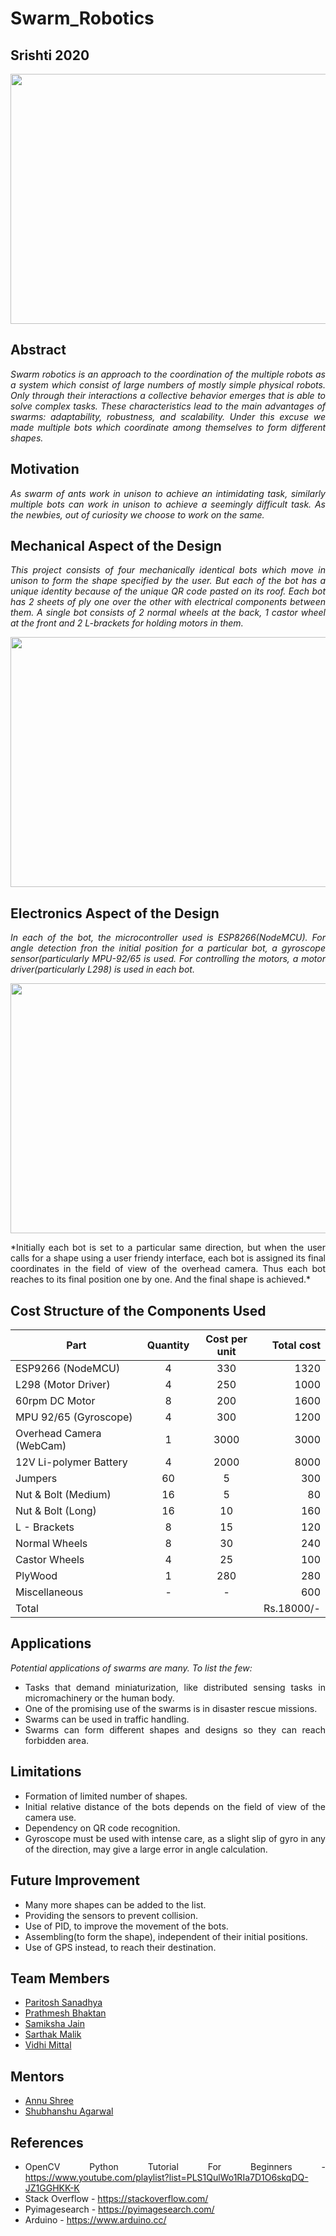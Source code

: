 # Swarm_Robotics
## Srishti 2020

<div style="text-align: justify">
<p align="center">
  <img width="600" height="400" src="https://cdn.thenewstack.io/media/2017/10/f1235e26-mergeable-nervous-system-robots-1.jpeg">
</p>

## Abstract
*Swarm robotics is an approach to the coordination of the multiple robots as a system which consist of large numbers of mostly simple physical robots.  Only through their interactions a collective behavior emerges that is able to solve complex tasks. These characteristics lead to the main advantages of swarms: adaptability, robustness, and scalability. Under this excuse we made multiple bots which coordinate among themselves to form different shapes.*

## Motivation
*As swarm of ants work in unison to achieve an intimidating task, similarly multiple bots can work in unison to achieve a seemingly difficult task. As the newbies, out of curiosity we choose to work on the same.*

## Mechanical Aspect of the Design
*This project consists of four mechanically identical bots which move in unison to form the shape specified by the user. But each of the bot has a unique identity because of the unique QR code pasted on its roof. Each bot has 2 sheets of ply one over the other with electrical components between them. A single bot consists of 2 normal wheels at the back, 1 castor wheel at the front and 2 L-brackets for holding motors in them.*
<p align="center">
  <img width="600" height="400" src="/Mechanical Design/Solidworks_design/CAD_and_circuit_images/Img1">
</p>

## Electronics Aspect of the Design
*In each of the bot, the microcontroller used is ESP8266(NodeMCU). For angle detection fron the initial position for a particular bot, a gyroscope sensor(particularly
MPU-92/65 is used. For controlling the motors, a motor driver(particularly L298) is used in each bot.*
<p align="center">
  <img width="600" height="400" src="/Mechanical Design/Solidworks_design/CAD_and_circuit_images/Img5">
</p>
      *Initially each bot is set to a particular same direction, but when the user calls for a shape using a user friendy interface, each bot is assigned its final coordinates in the field of view of the overhead camera. Thus each bot reaches to its final position one by one. And the final shape is achieved.*

## Cost Structure of the Components Used

| Part                     | Quantity | Cost per unit | Total cost |
|--------------------------|:--------:|:-------------:|-----------:|
| ESP9266 (NodeMCU)        |      4   |        330    |       1320 |
| L298  (Motor Driver)     |      4   |        250    |       1000 |
| 60rpm DC Motor           |      8   |        200    |       1600 |
| MPU 92/65 (Gyroscope)    |      4   |        300    |       1200 |
| Overhead Camera (WebCam) |      1   |       3000    |       3000 |
| 12V Li-polymer Battery   |      4   |       2000    |       8000 |
| Jumpers                  |     60   |          5    |        300 |
| Nut & Bolt (Medium)      |     16   |          5    |         80 |
| Nut & Bolt (Long)        |     16   |         10    |        160 |
| L - Brackets             |      8   |         15    |        120 |
| Normal Wheels            |      8   |         30    |        240 |
| Castor Wheels            |      4   |         25    |        100 |
| PlyWood                  |      1   |        280    |        280 |
| Miscellaneous            |      -   |          -    |        600 |
| Total                    |          |               | Rs.18000/- |

## Applications
*Potential applications of swarms are many. To list the few:*
* Tasks that demand miniaturization, like distributed sensing tasks in micromachinery or the human body.
* One of the promising use of the swarms is in disaster rescue missions.
* Swarms can be used in traffic handling.
* Swarms can form different shapes and designs so they can reach forbidden area.

## Limitations
* Formation of limited number of shapes.
* Initial relative distance  of the bots depends on the field of view of the camera use.
* Dependency on QR code recognition.
* Gyroscope must be used with intense care, as a slight slip of gyro in any of the direction, may give a large error in angle calculation.

## Future Improvement
* Many more shapes can be added to the list.
* Providing the sensors to prevent collision.
* Use of PID, to improve the movement of the bots.
* Assembling(to form the shape), independent of their initial positions.
* Use of GPS instead, to reach their destination.    

## Team Members
* [Paritosh Sanadhya](https://github.com/Pasa1912)
* [Prathmesh Bhaktan](https://github.com/prathamb)
* [Samiksha Jain](https://github.com/samiksha-jain003)
* [Sarthak Malik](https://github.com/ganzagun)
* [Vidhi Mittal](https://github.com/Vidhi-mittal01)

## Mentors
* [Annu Shree](https://github.com/annushree21)
* [Shubhanshu Agarwal](https://github.com/Shubhanshu07)

## References
* OpenCV Python Tutorial For Beginners - https://www.youtube.com/playlist?list=PLS1QulWo1RIa7D1O6skqDQ-JZ1GGHKK-K
* Stack Overflow - https://stackoverflow.com/
* Pyimagesearch - https://pyimagesearch.com/
* Arduino - https://www.arduino.cc/
</div>

